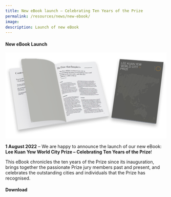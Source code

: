 ```yaml
---
title: New eBook launch – Celebrating Ten Years of the Prize
permalink: /resources/news/new-ebook/
image: 
description: Launch of new eBook 
---
```


#### **New eBook Launch**

![Celebrating Ten Years of the Prize](/images/features/2022/lky-book.png/)

**1 August 2022** – We are happy to announce the launch of our new eBook: **Lee Kuan Yew World City Prize – Celebrating Ten Years of the Prize**! 

This eBook chronicles the ten years of the Prize since its inauguration, brings together the passionate Prize jury members past and present, and celebrates the outstanding cities and individuals that the Prize has recognised. 

#### **Download**

